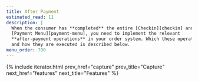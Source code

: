```yaml
---
title: After Payment
estimated_read: 11
description: |
  When the consumer has **completed** the entire [Checkin][checkin] and
  [Payment Menu][payment-menu], you need to implement the relevant
  **after-payment operations** in your order system. Which these operations are
  and how they are executed is described below.
menu_order: 700
---
```


{% include iterator.html prev_href="capture"
                         prev_title="Capture"
                         next_href="features"
                         next_title="Features" %}

[checkin]: /checkin
[payment-menu]: /payment-menu
